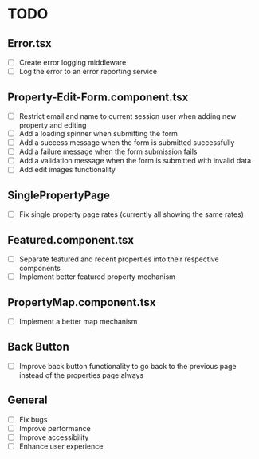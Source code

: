 # TODO

## Error.tsx

- [ ] Create error logging middleware
- [ ] Log the error to an error reporting service

## Property-Edit-Form.component.tsx

- [ ] Restrict email and name to current session user when adding new property and editing
- [ ] Add a loading spinner when submitting the form
- [ ] Add a success message when the form is submitted successfully
- [ ] Add a failure message when the form submission fails
- [ ] Add a validation message when the form is submitted with invalid data
- [ ] Add edit images functionality

## SinglePropertyPage

- [ ] Fix single property page rates (currently all showing the same rates)

## Featured.component.tsx

- [ ] Separate featured and recent properties into their respective components
- [ ] Implement better featured property mechanism

## PropertyMap.component.tsx

- [ ] Implement a better map mechanism

## Back Button

- [ ] Improve back button functionality to go back to the previous page instead of the properties page always

## General

- [ ] Fix bugs
- [ ] Improve performance
- [ ] Improve accessibility
- [ ] Enhance user experience
